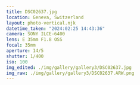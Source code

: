 ```yaml
---
title: DSC02637.jpg
location: Geneva, Switzerland
layout: photo-vertical.njk
datetime_taken: "2024:02:25 14:43:36"
camera: SONY ILCE-6400
lens: E 35mm F1.8 OSS
focal: 35mm
aperture: 14/5
shutter: 1/400
iso: 100
img_edited: ./img/gallery/gallery3/DSC02637.jpg
img_raw: ./img/gallery/gallery3/DSC02637.ARW.png
---
```

